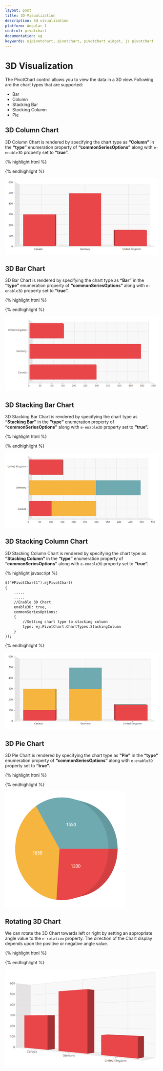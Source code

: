 ```yaml
---
layout: post
title: 3D-Visualization
description: 3d visualization
platform: Angular-1
control: pivotchart
documentation: ug
keywords: ejpivotchart, pivotchart, pivotchart widget, js pivotchart 
---
```


# 3D Visualization

The PivotChart control allows you to view the data in a 3D view. Following are the chart types that are supported:

* Bar
* Column
* Stacking Bar
* Stocking Column 
* Pie

## 3D Column Chart

3D Column Chart is rendered by specifying the chart type as **“Column”** in the **“type”** enumeration property of **“commonSeriesOptions”** along with `e-enable3D` property set to **“true”.**

{% highlight html %}

<body>
    <div ng-controller="PivotChartCtrl">
        <div id="PivotChart1" ej-pivotchart e-commonseriesoptions-type="ctyp" e-enable3D="true"/>
    </div>
    <script>
        angular.module('PivotChartApp', ['ejangular']).controller('PivotChartCtrl', function ($scope) {
            ///..
            $scope.ctype = {
                //Setting chart type to column
                type: ej.PivotChart.ChartTypes.Column
            }
        });
    </script>
</body>

{% endhighlight %}

![](3D-Visualization_images/3DColumnChart.png)

## 3D Bar Chart

3D Bar Chart is rendered by specifying the chart type as **“Bar”** in the **“type”** enumeration property of **“commonSeriesOptions”** along with  `e-enable3D` property set to **“true”.**

{% highlight html %}

<body>
    <div ng-controller="PivotChartCtrl">
        <div id="PivotChart1" ej-pivotchart e-commonseriesoptions-type="ctyp" e-enable3D="true"/>
    </div>
    <script>
        angular.module('PivotChartApp', ['ejangular']).controller('PivotChartCtrl', function ($scope) {
            ///..
            $scope.ctype = {
                //Setting chart type to bar
                type: ej.PivotChart.ChartTypes.Bar
            }
        });
    </script>
</body>

{% endhighlight %}

![](3D-Visualization_images/3DBarChart.png)

## 3D Stacking Bar Chart
3D Stacking Bar Chart is rendered by specifying the chart type as **“Stacking Bar”** in the **“type”** enumeration property of **“commonSeriesOptions”** along with `e-enable3D` property set to **“true”.**

{% highlight html %}

<body>
    <div ng-controller="PivotChartCtrl">
        <div id="PivotChart1" ej-pivotchart e-commonseriesoptions-type="ctyp" e-enable3D="true"/>
    </div>
    <script>
        angular.module('PivotChartApp', ['ejangular']).controller('PivotChartCtrl', function ($scope) {
            ///..
            $scope.ctype = {
                //Setting chart type to stacking bar
                type: ej.PivotChart.ChartTypes.StackingBar
            }
        });
    </script>
</body>

{% endhighlight %}

![](3D-Visualization_images/3DStackingBarChart.png)

## 3D Stacking Column Chart
3D Stacking Column Chart is rendered by specifying the chart type as **“Stacking Column”** in the **“type”** enumeration property of **“commonSeriesOptions”** along with `e-enable3D` property set to **“true”.**

{% highlight javascript %}

    $("#PivotChart1").ejPivotChart(
    {
        .....
        .....
        //Enable 3D Chart
        enable3D: true,
        commonSeriesOptions:
        {
            //Setting chart type to stacking column
            type: ej.PivotChart.ChartTypes.StackingColumn
        }
    });
{% endhighlight %}

![](3D-Visualization_images/3DStackingColumnChart.png)

## 3D Pie Chart
3D Pie Chart is rendered by specifying the chart type as **"Pie"** in the **“type”** enumeration property of **“commonSeriesOptions”** along with `e-enable3D` property set to **“true”.**

{% highlight html %}

<body>
    <div ng-controller="PivotChartCtrl">
        <div id="PivotChart1" ej-pivotchart e-commonseriesoptions-type="ctyp" e-enable3D="true"/>
    </div>
    <script>
        angular.module('PivotChartApp', ['ejangular']).controller('PivotChartCtrl', function ($scope) {
            ///..
            $scope.ctype = {
                //Setting chart type to pie
                type: ej.PivotChart.ChartTypes.Pie
            }
        });
    </script>
</body>

{% endhighlight %}   

![](3D-Visualization_images/3DPieChart.png)

## Rotating 3D Chart
We can rotate the 3D Chart towards left or right by setting an appropriate angle value to the `e-rotation` property. The direction of the Chart display depends upon the positive or negative angle value.

{% highlight html %}

<body>
    <div ng-controller="PivotChartCtrl">
        <div id="PivotChart1" ej-pivotchart e-enable3D="true" e-rotation=40/>
    </div>
    <script>
        angular.module('PivotChartApp', ['ejangular']).controller('PivotChartCtrl', function ($scope) {
            ///..
        });
    </script>
</body>

{% endhighlight %} 

![](3D-Visualization_images/Rotating3DChart.png)